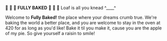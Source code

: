 🍰 🧁 🍪 **FULLY BAKED** 🍪 🧁 🍰
    Loaf is all you knead ^____^

Welcome to **Fully Baked!** the place where your dreams crumb true.
We're baking the world a better place, and you are welcome to stay in the oven at 420 for as long as you'd like!
Bake it til you make it, cause you are the apple of my pie.
So give yourself a raisin to smile!
